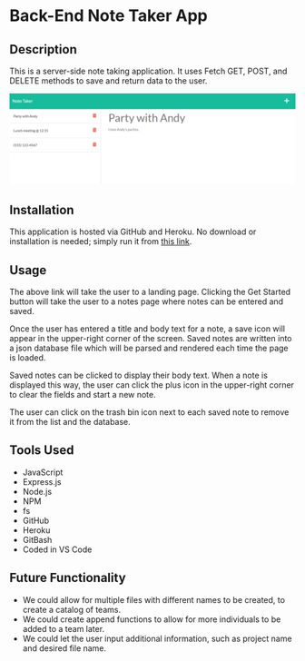 # Back-End Note Taker App

## Description
This is a server-side note taking application. It uses Fetch GET, POST, and DELETE methods to save and return data to the user.

![An example of a set of notes generated by the program.](./public/assets/notes-screenshot.jpg)

## Installation
This application is hosted via GitHub and Heroku. No download or installation is needed; simply run it from [this link](https://salty-refuge-82492.herokuapp.com/).

## Usage
The above link will take the user to a landing page. Clicking the Get Started button will take the user to a notes page where notes can be entered and saved.

Once the user has entered a title and body text for a note, a save icon will appear in the upper-right corner of the screen. Saved notes are written into a json database file which will be parsed and rendered each time the page is loaded.

Saved notes can be clicked to display their body text. When a note is displayed this way, the user can click the plus icon in the upper-right corner to clear the fields and start a new note.

The user can click on the trash bin icon next to each saved note to remove it from the list and the database.

## Tools Used
* JavaScript
* Express.js
* Node.js
* NPM
* fs
* GitHub
* Heroku
* GitBash
* Coded in VS Code

## Future Functionality
* We could allow for multiple files with different names to be created, to create a catalog of teams.
* We could create append functions to allow for more individuals to be added to a team later.
* We could let the user input additional information, such as project name and desired file name.
